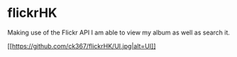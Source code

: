 # flickrHK
Making use of the Flickr API I am able to view my album as well as search it.

[[https://github.com/ck367/flickrHK/UI.jpg|alt=UI]]
